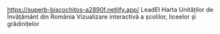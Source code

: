 https://superb-biscochitos-a2890f.netlify.app/
 LeadEI Harta Unităților de Învățământ din România
Vizualizare interactivă a școlilor, liceelor și grădinițelor
